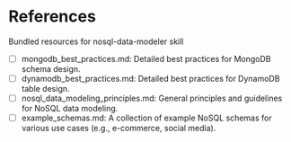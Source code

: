 # References

Bundled resources for nosql-data-modeler skill

- [ ] mongodb_best_practices.md: Detailed best practices for MongoDB schema design.
- [ ] dynamodb_best_practices.md: Detailed best practices for DynamoDB table design.
- [ ] nosql_data_modeling_principles.md: General principles and guidelines for NoSQL data modeling.
- [ ] example_schemas.md: A collection of example NoSQL schemas for various use cases (e.g., e-commerce, social media).
